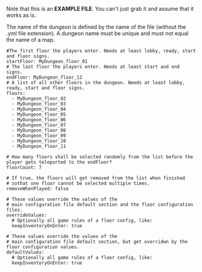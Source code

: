 Note that this is an <b>EXAMPLE FILE</b>. You can't just grab it and assume that it works as is.

The name of the dungeon is defined by the name of the file (without the .yml file extension). A dungeon name must be unique and must not equal the name of a map.

<pre><code>#The first floor the players enter. Needs at least lobby, ready, start and floor signs.
startFloor: MyDungeon_floor_01
# The last floor the players enter. Needs at least start and end signs.
endFloor: MyDungeon_floor_12
# A list of all other floors in the dungeon. Needs at least lobby, ready, start and floor signs.
floors:
  - MyDungeon_floor_02
  - MyDungeon_floor_03
  - MyDungeon_floor_04
  - MyDungeon_floor_05
  - MyDungeon_floor_06
  - MyDungeon_floor_07
  - MyDungeon_floor_08
  - MyDungeon_floor_09
  - MyDungeon_floor_10
  - MyDungeon_floor_11

# How many floors shall be selected randomly from the list before the player gets teleported to the endFloor?
floorCount: 7

# If true, the floors will get removed from the list when finished
# sothat one floor cannot be selected multiple times.
removeWhenPlayed: false

# These values override the values of the
# main configuration file default section and the floor configuration files.
overrideValues:
  # Optionally all game rules of a floor config, like:
  keepInventoryOnEnter: true

# These values override the values of the
# main configuration file default section, but get overridwn by the floor configuration values.
defaultValues:
  # Optionally all game rules of a floor config, like:
  keepInventoryOnEnter: true
</code></pre>